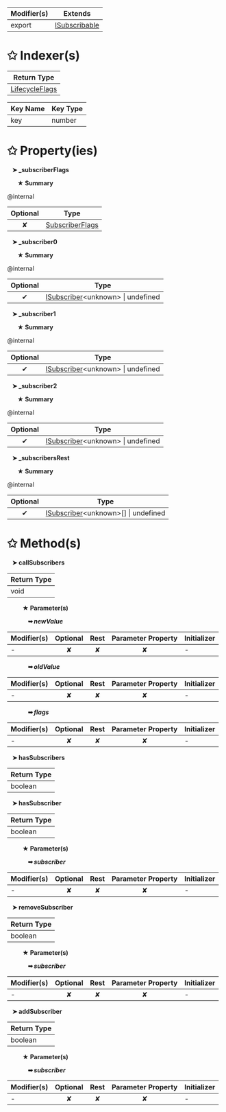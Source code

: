 | Modifier(s)                            | Extends                                    |
|----------------------------------------|--------------------------------------------|
| export | [ISubscribable](/runtime/interface/observation/isubscribable.md) |

# &#10025; Indexer(s)

| Return Type                      |
|----------------------------------|
| [LifecycleFlags](/runtime/enum/flags/lifecycleflags.md) |

| Key Name                                 | Key Type                       |
|------------------------------------------|--------------------------------|
| key | number |

# &#10025; Property(ies)

&nbsp;&nbsp; **&#10148; &#95;subscriberFlags**

&nbsp;&nbsp;&nbsp;&nbsp;&nbsp; **&#9733; Summary**

@internal

| Optional                           | Type                         |
|:----------------------------------:|------------------------------|
| ✘ | [SubscriberFlags](/runtime/enum/observation/subscriberflags.md) |

&nbsp;&nbsp; **&#10148; &#95;subscriber0**

&nbsp;&nbsp;&nbsp;&nbsp;&nbsp; **&#9733; Summary**

@internal

| Optional                           | Type                         |
|:----------------------------------:|------------------------------|
| ✔ | [ISubscriber](/runtime/interface/observation/isubscriber.md)&lt;unknown&gt; &#124; undefined |

&nbsp;&nbsp; **&#10148; &#95;subscriber1**

&nbsp;&nbsp;&nbsp;&nbsp;&nbsp; **&#9733; Summary**

@internal

| Optional                           | Type                         |
|:----------------------------------:|------------------------------|
| ✔ | [ISubscriber](/runtime/interface/observation/isubscriber.md)&lt;unknown&gt; &#124; undefined |

&nbsp;&nbsp; **&#10148; &#95;subscriber2**

&nbsp;&nbsp;&nbsp;&nbsp;&nbsp; **&#9733; Summary**

@internal

| Optional                           | Type                         |
|:----------------------------------:|------------------------------|
| ✔ | [ISubscriber](/runtime/interface/observation/isubscriber.md)&lt;unknown&gt; &#124; undefined |

&nbsp;&nbsp; **&#10148; &#95;subscribersRest**

&nbsp;&nbsp;&nbsp;&nbsp;&nbsp; **&#9733; Summary**

@internal

| Optional                           | Type                         |
|:----------------------------------:|------------------------------|
| ✔ | [ISubscriber](/runtime/interface/observation/isubscriber.md)&lt;unknown&gt;[] &#124; undefined |

# &#10025; Method(s)

&nbsp;&nbsp; **&#10148; callSubscribers**

| Return Type                       |
|-----------------------------------|
| void |

&nbsp;&nbsp;&nbsp;&nbsp;&nbsp;&nbsp;&nbsp;&nbsp; **&#9733; Parameter(s)**

&nbsp;&nbsp;&nbsp;&nbsp;&nbsp;&nbsp;&nbsp;&nbsp;&nbsp;&nbsp;&nbsp; _**&#10149; newValue**_

| Modifier(s)                              | Optional                           | Rest                          | Parameter Property                          | Initializer                       |
|------------------------------------------|:----------------------------------:|:-----------------------------:|:-------------------------------------------:|-----------------------------------|
| - | ✘  | ✘ | ✘ | - |

&nbsp;&nbsp;&nbsp;&nbsp;&nbsp;&nbsp;&nbsp;&nbsp;&nbsp;&nbsp;&nbsp; _**&#10149; oldValue**_

| Modifier(s)                              | Optional                           | Rest                          | Parameter Property                          | Initializer                       |
|------------------------------------------|:----------------------------------:|:-----------------------------:|:-------------------------------------------:|-----------------------------------|
| - | ✘  | ✘ | ✘ | - |

&nbsp;&nbsp;&nbsp;&nbsp;&nbsp;&nbsp;&nbsp;&nbsp;&nbsp;&nbsp;&nbsp; _**&#10149; flags**_

| Modifier(s)                              | Optional                           | Rest                          | Parameter Property                          | Initializer                       |
|------------------------------------------|:----------------------------------:|:-----------------------------:|:-------------------------------------------:|-----------------------------------|
| - | ✘  | ✘ | ✘ | - |

&nbsp;&nbsp; **&#10148; hasSubscribers**

| Return Type                       |
|-----------------------------------|
| boolean |

&nbsp;&nbsp; **&#10148; hasSubscriber**

| Return Type                       |
|-----------------------------------|
| boolean |

&nbsp;&nbsp;&nbsp;&nbsp;&nbsp;&nbsp;&nbsp;&nbsp; **&#9733; Parameter(s)**

&nbsp;&nbsp;&nbsp;&nbsp;&nbsp;&nbsp;&nbsp;&nbsp;&nbsp;&nbsp;&nbsp; _**&#10149; subscriber**_

| Modifier(s)                              | Optional                           | Rest                          | Parameter Property                          | Initializer                       |
|------------------------------------------|:----------------------------------:|:-----------------------------:|:-------------------------------------------:|-----------------------------------|
| - | ✘  | ✘ | ✘ | - |

&nbsp;&nbsp; **&#10148; removeSubscriber**

| Return Type                       |
|-----------------------------------|
| boolean |

&nbsp;&nbsp;&nbsp;&nbsp;&nbsp;&nbsp;&nbsp;&nbsp; **&#9733; Parameter(s)**

&nbsp;&nbsp;&nbsp;&nbsp;&nbsp;&nbsp;&nbsp;&nbsp;&nbsp;&nbsp;&nbsp; _**&#10149; subscriber**_

| Modifier(s)                              | Optional                           | Rest                          | Parameter Property                          | Initializer                       |
|------------------------------------------|:----------------------------------:|:-----------------------------:|:-------------------------------------------:|-----------------------------------|
| - | ✘  | ✘ | ✘ | - |

&nbsp;&nbsp; **&#10148; addSubscriber**

| Return Type                       |
|-----------------------------------|
| boolean |

&nbsp;&nbsp;&nbsp;&nbsp;&nbsp;&nbsp;&nbsp;&nbsp; **&#9733; Parameter(s)**

&nbsp;&nbsp;&nbsp;&nbsp;&nbsp;&nbsp;&nbsp;&nbsp;&nbsp;&nbsp;&nbsp; _**&#10149; subscriber**_

| Modifier(s)                              | Optional                           | Rest                          | Parameter Property                          | Initializer                       |
|------------------------------------------|:----------------------------------:|:-----------------------------:|:-------------------------------------------:|-----------------------------------|
| - | ✘  | ✘ | ✘ | - |